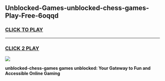 
## Unblocked-Games-unblocked-chess-games-Play-Free-6oqqd
<h3>
<a href="https://premium76.site?title=unblocked-chess-games&ref=21A">CLICK TO PLAY</a></h3>
<hr>

<h3>
<a href="https://premium76.site?title=unblocked-chess-games&ref=21A">CLICK 2 PLAY</a>
  
</h3>

<a href="https://premium76.site?title=unblocked-chess-games&ref=21A"><img src="https://clearcache.store/games.png"></a>


**unblocked-chess-games games unblocked: Your Gateway to Fun and Accessible Online Gaming**
